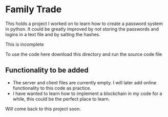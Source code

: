 # Family Trade
This holds a project I worked on to learn how to create a password system in python. It could be greatly improved
by not storing the passwords and logins in a text file and by salting the hashes.

This is incomplete

To use the code here download this directory and run the source code file

## Functionality to be added
- The server and client files are currently empty. I will later add online functionality to this code as practice.
- I have wanted to learn how to implement a blockchain in my code for a while, this could be the perfect place to learn.

Will come back to this project soon.
